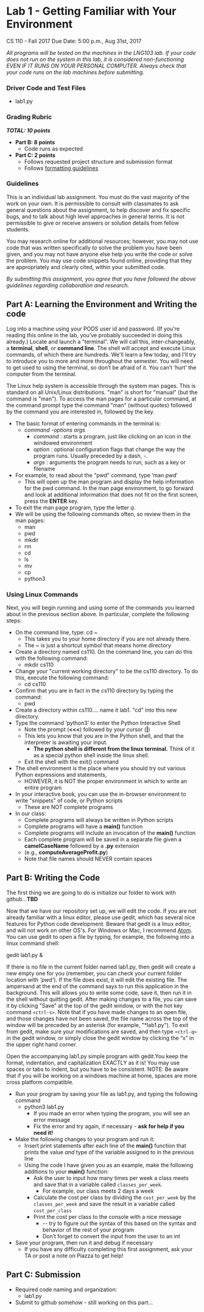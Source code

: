 # Lab 1 - Getting Familiar with Your Environment

CS 110 - Fall 2017
Due Date: 5:00 p.m., Aug 31st, 2017

*All programs will be tested on the machines in the LNG103 lab. If your code does not run on the system in this lab, it is considered non-functioning EVEN IF IT RUNS ON YOUR PERSONAL COMPUTER. Always check that your code runs on the lab machines before submitting.*

### Driver Code and Test Files

* lab1.py

### Grading Rubric

**_TOTAL: 10 points_**
* **Part B: 8 points**
    * Code runs as expected
* **Part C: 2 points**
    * Follows requested project structure and submission format
    * Follows [formatting guidelines](https://docs.google.com/document/d/1RU9bHsJhc4wecOXelXF5uUjcNTce4f2I0-09kJKvRvk/edit?usp=sharing)

### Guidelines

This is an individual lab assignment. You must do the vast majority of the work on your own. It is permissible to consult with classmates to ask general questions about the assignment, to help discover and fix specific bugs, and to talk about high level approaches in general terms. It is not permissible to give or receive answers or solution details from fellow students.

You may research online for additional resources; however, you may not use code that was written specifically *to* solve the problem you have been given, and you may not have anyone else help you write the code or solve the problem. You may use code snippets found online, providing that they are appropriately and clearly cited, within your submitted code.

*By submitting this assignment, you agree that you have followed the above guidelines regarding collaboration and research.*

## Part A: Learning the Environment and Writing the code

Log into a machine using your PODS user id and password. (If you're reading this online in the lab, you've probably succeeded in doing this already.) Locate and launch a "terminal". We will call this, inter-changeably, a **terminal**, **shell**, or **command line**. The shell will accept and execute Linux commands, of which there are hundreds. We'll learn a few today, and I'll try to introduce you to more and more throughout the semester. You will need to get used to using the terminal, so don’t be afraid of it. You can’t ‘hurt’ the computer from the terminal.

The Linux help system is accessible through the system man pages. This is standard on all Unix/Linux distributions. "man" is short for "manual" (but the command is "man"). To access the man pages for a particular command, at the command prompt type the command "man" (without quotes) followed by the command you are interested in, followed by the <ENTER> key.
* The basic format of entering commands in the terminal is:
    * *command* -*options* *args*
        * *command* : starts a program, just like clicking on an icon in the windowed environment
        * *option* : optional configuration flags that change the way the program runs. Usually preceded by a dash, -.
        * *args* : arguments the program needs to run, such as a key or filename
* For example, to read about the "pwd" command, type ‘man pwd’
    * This will open up the man program and display the help information for the pwd command. In the man page environment, to go forward and look at additional information that does not fit on the first screen, press the **ENTER** key.
* To exit the man page program, type the letter *q*.
* We will be using the following commands often, so review them in the man pages:
    * man
    * pwd
    * mkdir
    * rm
    * cd
    * ls
    * mv
    * cp
    * python3

### Using Linux Commands

Next, you will begin running and using some of the commands you learned about in the previous section above. In particular, complete the following steps:
* On the command line, type: cd ~
    * This takes you to your home directory if you are not already there.
    * The ~ is just a shortcut symbol that means home directory
* Create a directory named cs110. On the command line, you can do this with the following command:
    * mkdir cs110
* Change your "current working directory" to be the cs110 directory. To do this, execute the following command:
    * cd cs110
* Confirm that you are in fact in the cs110 directory by typing the command:
    * pwd
* Create a directory within cs110.... name it lab1. "cd" into this new directory.
* Type the command ‘python3’ to enter the Python Interactive Shell
    * Note the prompt (**<<<**) followed by your cursor (**|**)
    * This lets you know that you are in the Python shell, and that the interpreter is awaiting your input.
        * **The python shell is different from the linux terminal.** Think of it as a special python shell inside the linux shell.
    * Exit the shell with the exit() command
* The shell environment is the place where you should try out various Python expressions and statements,
    * HOWEVER, it is NOT the proper environment in which to write an entire program
* In your interactive book, you can use the in-browser environment to write "snippets" of code, or Python scripts
    * These are NOT complete programs
* In our class:
    * Complete programs will always be written in Python scripts
    * Complete programs will have a **main()** function
    * Complete programs will include an invocation of the **main()** function
    * Each complete program will be saved in a separate file given a **camelCaseName** followed by a **.py** extension
    * (e.g., **computeAverageProfit.py**)
    * Note that file names should NEVER contain spaces

## Part B: Writing the Code
The first thing we are going to do is initialize our folder to work with github...**TBD**


Now that we have our repository set up, we will edit the code. If you are not already familiar with a linux editor, please use gedit, which has several nice features for Python code development. Beware that gedit is a linux editor, and will not work on other OS's. For Windows or Mac, I recommend [Atom](https://atom.io/). You can use gedit to open a file  by typing, for example, the following into a linux command shell:

gedit lab1.py &

If there is no file in the current folder named lab1.py, then gedit will create a new empty one for you (remember, you can check your current folder location with *'pwd'*). If the file does exist, it will edit the existing file. The ampersand at the end of the command says to run this application in the background. This will allows you to write some code, save it, then run it in the shell without quitting gedit. After making changes to a file, you can save it by clicking "Save" at the top of the gedit window, or with the hot key command `<ctrl-s>`. Note that if you have made changes to an open file, and those changes have not been saved, the file name across the top of the window will be preceded by an asterisk (for example, "\*lab1.py"). To exit from gedit, make sure your modifications are saved, and then type `<ctrl-q>` in the gedit window, or simply close the gedit window by clicking the “x” in the upper right hand corner.

Open the accompanying lab1.py simple program with gedit.You keep the format, indentation, and capitalization EXACTLY as it is! You may use spaces or tabs to indent, but you have to be consistent. NOTE: Be aware that if you will be working on a windows machine at home, spaces are more cross platform compatible.

* Run your program by saving your file as lab1.py, and typing the following command
    * python3 lab1.py
        * If you made an error when typing the program, you will see an error message
        * Fix the error and try again, if necessary - **ask for help if you need it!**
* Make the following changes to your program and run it:
    * Insert print statements after each line of the **main()** function that prints the value *and* type of the variable assigned to in the previous line
    * Using the code I have given you as an example, make the following additions to your **main()** function:
        * Ask the user to input how many times per week a class meets and save that in a variable called `classes_per_week`.
            * For example, our class meets 2 days a week
        * Calculate the cost per class by dividing the `cost_per_week` by the `classes_per_week` and save the result in a variable called `cost_per_class`
        * Print the cost per class to the console with a nice message
            * -- try to figure out the syntax of this based on the syntax and behavior of the rest of your program
            * Don’t forget to convert the input from the user to an int
* Save your program, then run it and debug if necessary
    * If you have any difficulty completing this first assignment, ask your TA or post a note on Piazza to get help!

## Part C: Submission
* Required code naming and organization:
    * lab1.py
* Submit to github somehow - still working on this part...
